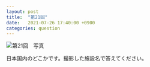 ```yaml
---
layout: post
title:  "第21回"
date:   2021-07-26 17:40:00 +0900
categories: question
---
```


![第21回　写真](/kokodoko/images/q21.jpg)

日本国内のどこかです。撮影した施設名で答えてください。
